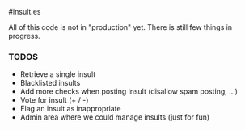 #insult.es

All of this code is not in "production" yet.
There is still few things in progress.


### TODOS

- Retrieve a single insult
- Blacklisted insults
- Add more checks when posting insult (disallow spam posting, ...)
- Vote for insult (+ / -)
- Flag an insult as inappropriate
- Admin area where we could manage insults (just for fun)